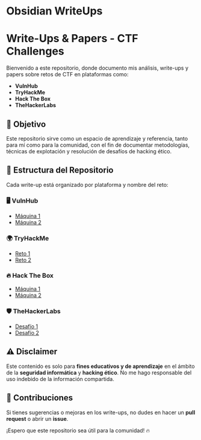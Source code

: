 # Obsidian WriteUps
# Write-Ups & Papers - CTF Challenges  

Bienvenido a este repositorio, donde documento mis análisis, write-ups y papers sobre retos de CTF en plataformas como:  
- **VulnHub**  
- **TryHackMe**  
- **Hack The Box**  
- **TheHackerLabs**  

## 📌 Objetivo  
Este repositorio sirve como un espacio de aprendizaje y referencia, tanto para mí como para la comunidad, con el fin de documentar metodologías, técnicas de explotación y resolución de desafíos de hacking ético.  

## 📂 Estructura del Repositorio  
Cada write-up está organizado por plataforma y nombre del reto:  


### 🖥️ VulnHub  
- [Máquina 1](VulnHub/Máquina_1.md)  
- [Máquina 2](VulnHub/Máquina_2.md)  

### 🌍 TryHackMe  
- [Reto 1](TryHackMe/Reto_1.md)  
- [Reto 2](TryHackMe/Reto_2.md)  

### 🔥 Hack The Box  
- [Máquina 1](HackTheBox/Máquina_1.md)  
- [Máquina 2](HackTheBox/Máquina_2.md)  

### 🛡️ TheHackerLabs  
- [Desafío 1](TheHackerLabs/Desafío_1.md)  
- [Desafío 2](TheHackerLabs/Desafío_2.md)  


## ⚠️ Disclaimer  
Este contenido es solo para **fines educativos y de aprendizaje** en el ámbito de la **seguridad informática** y **hacking ético**. No me hago responsable del uso indebido de la información compartida.  

## 🚀 Contribuciones  
Si tienes sugerencias o mejoras en los write-ups, no dudes en hacer un **pull request** o abrir un **issue**.  

¡Espero que este repositorio sea útil para la comunidad! 🔥  
